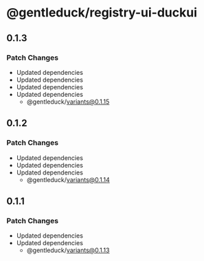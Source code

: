 # @gentleduck/registry-ui-duckui

## 0.1.3

### Patch Changes

- Updated dependencies
- Updated dependencies
- Updated dependencies
- Updated dependencies
  - @gentleduck/variants@0.1.15

## 0.1.2

### Patch Changes

- Updated dependencies
- Updated dependencies
- Updated dependencies
  - @gentleduck/variants@0.1.14

## 0.1.1

### Patch Changes

- Updated dependencies
- Updated dependencies
  - @gentleduck/variants@0.1.13
